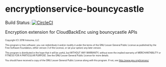 # encryptionservice-bouncycastle

Build Status:  [![CircleCI](https://circleci.com/gh/irotsoma/encryptionservice-bouncycastle.svg?style=svg)](https://circleci.com/gh/irotsoma/encryptionservice-bouncycastle)

Encryption extension for CloudBackEnc using bouncycastle APIs

<span style="font-size: .5em;">
Copyright (C) 2016  Irotsoma, LLC

This program is free software: you can redistribute it and/or modify
it under the terms of the GNU Lesser General Public License as published by
the Free Software Foundation, either version 3 of the License, or
(at your option) any later version.

This program is distributed in the hope that it will be useful,
but WITHOUT ANY WARRANTY; without even the implied warranty of
MERCHANTABILITY or FITNESS FOR A PARTICULAR PURPOSE.  See the
GNU Lesser General Public License for more details.

You should have received a copy of the GNU Lesser General Public License
along with this program.  If not, see <http://www.gnu.org/licenses/>
</span>
